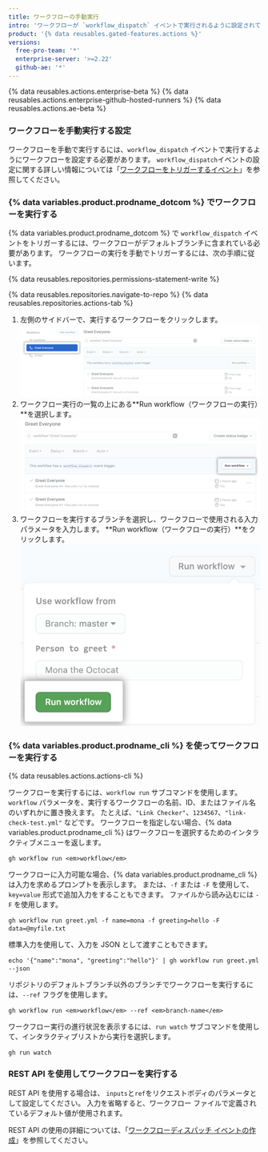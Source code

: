 ```yaml
---
title: ワークフローの手動実行
intro: 'ワークフローが `workflow_dispatch` イベントで実行されるように設定されている場合、{% data variables.product.prodname_dotcom %}、{% data variables.product.prodname_cli %}、または REST API の [Actions] タブを使用してワークフローを実行できます。'
product: '{% data reusables.gated-features.actions %}'
versions:
  free-pro-team: '*'
  enterprise-server: '>=2.22'
  github-ae: '*'
---
```


{% data reusables.actions.enterprise-beta %}
{% data reusables.actions.enterprise-github-hosted-runners %}
{% data reusables.actions.ae-beta %}

### ワークフローを手動実行する設定

ワークフローを手動で実行するには、`workflow_dispatch` イベントで実行するようにワークフローを設定する必要があります。 `workflow_dispatch`イベントの設定に関する詳しい情報については「[ワークフローをトリガーするイベント](/actions/reference/events-that-trigger-workflows#workflow_dispatch)」を参照してください。

### {% data variables.product.prodname_dotcom %} でワークフローを実行する

{% data variables.product.prodname_dotcom %} で `workflow_dispatch` イベントをトリガーするには、ワークフローがデフォルトブランチに含まれている必要があります。 ワークフローの実行を手動でトリガーするには、次の手順に従います。

{% data reusables.repositories.permissions-statement-write %}

{% data reusables.repositories.navigate-to-repo %}
{% data reusables.repositories.actions-tab %}
1. 左側のサイドバーで、実行するワークフローをクリックします。 ![アクション選択ワークフロー](/assets/images/actions-select-workflow.png)
1. ワークフロー実行の一覧の上にある**Run workflow（ワークフローの実行）**を選択します。 ![アクション ワークフローのディスパッチ](/assets/images/actions-workflow-dispatch.png)
1. ワークフローを実行するブランチを選択し、ワークフローで使用される入力パラメータを入力します。 **Run workflow（ワークフローの実行）**をクリックします。 ![アクションはワークフローを手動で実行します](/assets/images/actions-manually-run-workflow.png)

### {% data variables.product.prodname_cli %} を使ってワークフローを実行する

{% data reusables.actions.actions-cli %}

ワークフローを実行するには、`workflow run` サブコマンドを使用します。 `workflow` パラメータを、実行するワークフローの名前、ID、またはファイル名のいずれかに置き換えます。 たとえば、`"Link Checker"`、`1234567`、`"link-check-test.yml"` などです。 ワークフローを指定しない場合、{% data variables.product.prodname_cli %} はワークフローを選択するためのインタラクティブメニューを返します。

```shell
gh workflow run <em>workflow</em>
```

ワークフローに入力可能な場合、{% data variables.product.prodname_cli %} は入力を求めるプロンプトを表示します。 または、`-f` または `-F` を使用して、`key=value` 形式で追加入力をすることもできます。 ファイルから読み込むには `-F` を使用します。

```shell
gh workflow run greet.yml -f name=mona -f greeting=hello -F data=@myfile.txt
```

標準入力を使用して、入力を JSON として渡すこともできます。

```shell
echo '{"name":"mona", "greeting":"hello"}' | gh workflow run greet.yml --json
```

リポジトリのデフォルトブランチ以外のブランチでワークフローを実行するには、`--ref` フラグを使用します。

```shell
gh workflow run <em>workflow</em> --ref <em>branch-name</em>
```

ワークフロー実行の進行状況を表示するには、`run watch` サブコマンドを使用して、インタラクティブリストから実行を選択します。

```shell
gh run watch
```

### REST API を使用してワークフローを実行する

REST API を使用する場合は、 `inputs`と`ref`をリクエストボディのパラメータとして設定してください。 入力を省略すると、ワークフロー ファイルで定義されているデフォルト値が使用されます。

REST API の使用の詳細については、「[ワークフローディスパッチ イベントの作成](/rest/reference/actions/#create-a-workflow-dispatch-event)」を参照してください。
